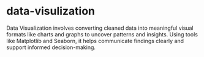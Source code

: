 # data-visulization
Data Visualization involves converting cleaned data into meaningful visual formats like charts and graphs to uncover patterns and insights. Using tools like Matplotlib and Seaborn, it helps communicate findings clearly and support informed decision-making.

